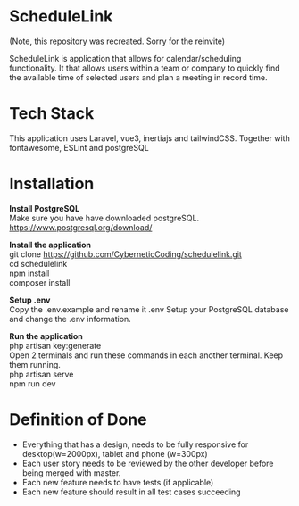 # ScheduleLink

(Note, this repository was recreated. Sorry for the reinvite)

ScheduleLink is application that allows for calendar/scheduling functionality. It that allows users within a team or company to quickly find the available time of selected users and plan a meeting in record time.

# Tech Stack
This application uses Laravel, vue3, inertiajs and tailwindCSS. Together with fontawesome, ESLint and postgreSQL  


# Installation

**Install PostgreSQL**  
Make sure you have have downloaded postgreSQL. https://www.postgresql.org/download/

**Install the application**  
git clone https://github.com/CyberneticCoding/schedulelink.git  
cd schedulelink  
npm install  
composer install  

**Setup .env**   
Copy the .env.example and rename it .env
Setup your PostgreSQL database and change the .env information.   

**Run the application**  
php artisan key:generate  
Open 2 terminals and run these commands in each another terminal. Keep them running.  
php artisan serve  
npm run dev  


# Definition of Done 
* Everything that has a design, needs to be fully responsive for desktop(w=2000px), tablet and phone (w=300px)
* Each user story needs to be reviewed by the other developer before being merged with master.
* Each new feature needs to have tests (if applicable)
* Each new feature should result in all test cases succeeding
